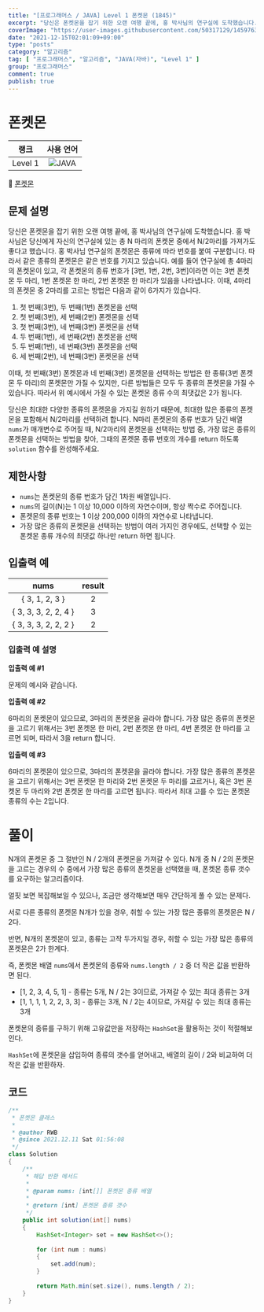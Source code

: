 ```yaml
---
title: "[프로그래머스 / JAVA] Level 1 폰켓몬 (1845)"
excerpt: "당신은 폰켓몬을 잡기 위한 오랜 여행 끝에, 홍 박사님의 연구실에 도착했습니다. 홍 박사님은 당신에게 자신의 연구실에 있는 총 N 마리의 폰켓몬 중에서 N/2마리를 가져가도 좋다고 했습니다. 홍 박사님 연구실의 폰켓몬은 종류에 따라 번호를 붙여 구분합니다. 따라서 같은 종류의 폰켓몬은 같은 번호를 가지고 있습니다. 예를 들어 연구실에 총 4마리의 폰켓몬이 있고, 각 폰켓몬의 종류 번호가 [3번, 1번, 2번, 3번]이라면 이는 3번 폰켓몬 두 마리, 1번 폰켓몬 한 마리, 2번 폰켓몬 한 마리가 있음을 나타냅니다. 이때, 4마리의 폰켓몬 중 2마리를 고르는 방법은 다음과 같이 6가지가 있습니다."
coverImage: "https://user-images.githubusercontent.com/50317129/145976356-6b5d1430-31c0-4c34-829e-6be8f747ab19.png"
date: "2021-12-15T02:01:09+09:00"
type: "posts"
category: "알고리즘"
tag: [ "프로그래머스", "알고리즘", "JAVA(자바)", "Level 1" ]
group: "프로그래머스"
comment: true
publish: true
---
```


# 폰켓몬

|  랭크   |                                                      사용 언어                                                      |
| :-----: | :-----------------------------------------------------------------------------------------------------------------: |
| Level 1 | ![JAVA](https://shields.io/badge/java-JDK%2011-lightgray?logo=java&style=plastic&logoColor=white&labelColor=orange) |

🔗 [폰켓몬](https://programmers.co.kr/learn/courses/30/lessons/1845)





## 문제 설명

당신은 폰켓몬을 잡기 위한 오랜 여행 끝에, 홍 박사님의 연구실에 도착했습니다. 홍 박사님은 당신에게 자신의 연구실에 있는 총 N 마리의 폰켓몬 중에서 N/2마리를 가져가도 좋다고 했습니다.
홍 박사님 연구실의 폰켓몬은 종류에 따라 번호를 붙여 구분합니다. 따라서 같은 종류의 폰켓몬은 같은 번호를 가지고 있습니다. 예를 들어 연구실에 총 4마리의 폰켓몬이 있고, 각 폰켓몬의 종류 번호가 [3번, 1번, 2번, 3번]이라면 이는 3번 폰켓몬 두 마리, 1번 폰켓몬 한 마리, 2번 폰켓몬 한 마리가 있음을 나타냅니다. 이때, 4마리의 폰켓몬 중 2마리를 고르는 방법은 다음과 같이 6가지가 있습니다.

1. 첫 번째(3번), 두 번째(1번) 폰켓몬을 선택
2. 첫 번째(3번), 세 번째(2번) 폰켓몬을 선택
3. 첫 번째(3번), 네 번째(3번) 폰켓몬을 선택
4. 두 번째(1번), 세 번째(2번) 폰켓몬을 선택
5. 두 번째(1번), 네 번째(3번) 폰켓몬을 선택
6. 세 번째(2번), 네 번째(3번) 폰켓몬을 선택

이때, 첫 번째(3번) 폰켓몬과 네 번째(3번) 폰켓몬을 선택하는 방법은 한 종류(3번 폰켓몬 두 마리)의 폰켓몬만 가질 수 있지만, 다른 방법들은 모두 두 종류의 폰켓몬을 가질 수 있습니다. 따라서 위 예시에서 가질 수 있는 폰켓몬 종류 수의 최댓값은 2가 됩니다.

당신은 최대한 다양한 종류의 폰켓몬을 가지길 원하기 때문에, 최대한 많은 종류의 폰켓몬을 포함해서 N/2마리를 선택하려 합니다. N마리 폰켓몬의 종류 번호가 담긴 배열 `nums`가 매개변수로 주어질 때, N/2마리의 폰켓몬을 선택하는 방법 중, 가장 많은 종류의 폰켓몬을 선택하는 방법을 찾아, 그때의 폰켓몬 종류 번호의 개수를 return 하도록 `solution` 함수를 완성해주세요.





## 제한사항

* `nums`는 폰켓몬의 종류 번호가 담긴 1차원 배열입니다.
* `nums`의 길이(N)는 1 이상 10,000 이하의 자연수이며, 항상 짝수로 주어집니다.
* 폰켓몬의 종류 번호는 1 이상 200,000 이하의 자연수로 나타냅니다.
* 가장 많은 종류의 폰켓몬을 선택하는 방법이 여러 가지인 경우에도, 선택할 수 있는 폰켓몬 종류 개수의 최댓값 하나만 return 하면 됩니다.





## 입출력 예

|         nums         | result |
| :------------------: | :----: |
|    { 3, 1, 2, 3 }    |   2    |
| { 3, 3, 3, 2, 2, 4 } |   3    |
| { 3, 3, 3, 2, 2, 2 } |   2    |



### 입출력 예 설명

**입출력 예 #1**

문제의 예시와 같습니다.

**입출력 예 #2**

6마리의 폰켓몬이 있으므로, 3마리의 폰켓몬을 골라야 합니다.
가장 많은 종류의 폰켓몬을 고르기 위해서는 3번 폰켓몬 한 마리, 2번 폰켓몬 한 마리, 4번 폰켓몬 한 마리를 고르면 되며, 따라서 3을 return 합니다.

**입출력 예 #3**

6마리의 폰켓몬이 있으므로, 3마리의 폰켓몬을 골라야 합니다.
가장 많은 종류의 폰켓몬을 고르기 위해서는 3번 폰켓몬 한 마리와 2번 폰켓몬 두 마리를 고르거나, 혹은 3번 폰켓몬 두 마리와 2번 폰켓몬 한 마리를 고르면 됩니다. 따라서 최대 고를 수 있는 폰켓몬 종류의 수는 2입니다.










# 풀이

N개의 폰켓몬 중 그 절반인 N / 2개의 폰켓몬을 가져갈 수 있다. N개 중 N / 2의 폰켓몬을 고르는 경우의 수 중에서 가장 많은 종류의 폰켓몬을 선택했을 때, 폰켓몬 종류 갯수를 요구하는 알고리즘이다.

얼핏 보면 복잡해보일 수 있으나, 조금만 생각해보면 매우 간단하게 풀 수 있는 문제다.

서로 다른 종류의 폰켓몬 N개가 있을 경우, 취할 수 있는 가장 많은 종류의 폰켓몬은 N / 2다.

반면, N개의 폰켓몬이 있고, 종류는 고작 두가지일 경우, 취할 수 있는 가장 많은 종류의 폰켓몬은 2가 한계다.

즉, 폰켓몬 배열 `nums`에서 폰켓몬의 종류와 `nums.length / 2` 중 더 작은 값을 반환하면 된다.

* [1, 2, 3, 4, 5, 1] - 종류는 5개, N / 2는 3이므로, 가져갈 수 있는 최대 종류는 3개
* [1, 1, 1, 1, 2, 2, 3, 3] - 종류는 3개, N / 2는 4이므로, 가져갈 수 있는 최대 종류는 3개

폰켓몬의 종류를 구하기 위해 고유값만을 저장하는 `HashSet`을 활용하는 것이 적절해보인다.

`HashSet`에 폰켓몬을 삽입하여 종류의 갯수를 얻어내고, 배열의 길이 / 2와 비교하여 더 작은 값을 반환하자.





## 코드

``` java
/**
 * 폰켓몬 클래스
 *
 * @author RWB
 * @since 2021.12.11 Sat 01:56:08
 */
class Solution
{
	/**
	 * 해답 반환 메서드
	 *
	 * @param nums: [int[]] 폰켓몬 종류 배열
	 *
	 * @return [int] 폰켓몬 종류 갯수
	 */
	public int solution(int[] nums)
	{
		HashSet<Integer> set = new HashSet<>();
		
		for (int num : nums)
		{
			set.add(num);
		}
		
		return Math.min(set.size(), nums.length / 2);
	}
}
```